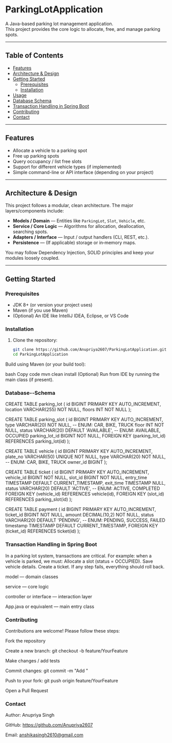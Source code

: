 # ParkingLotApplication 

A Java-based parking lot management application.  
This project provides the core logic to allocate, free, and manage parking spots.  

---

## Table of Contents

- [Features](#features)  
- [Architecture & Design](#architecture--design)  
- [Getting Started](#getting-started)  
  - [Prerequisites](#prerequisites)  
  - [Installation](#installation)  
- [Usage](#usage)  
- [Database Schema](#Database--Schema)
- [Transaction Handling in Spring Boot](#Transaction--Handling)
- [Contributing](#contributing)  
- [Contact](#contact)  

---

## Features

- Allocate a vehicle to a parking spot  
- Free up parking spots  
- Query occupancy / list free slots  
- Support for different vehicle types (if implemented)  
- Simple command-line or API interface (depending on your project)  

---

## Architecture & Design

This project follows a modular, clean architecture. The major layers/components include:

- **Models / Domain** — Entities like `ParkingLot`, `Slot`, `Vehicle`, etc.  
- **Service / Core Logic** — Algorithms for allocation, deallocation, searching spots.  
- **Adapters / Interface** — Input / output handlers (CLI, REST, etc.).  
- **Persistence** — (If applicable) storage or in‑memory maps.  

You may follow Dependency Injection, SOLID principles and keep your modules loosely coupled.

---

## Getting Started

### Prerequisites

- JDK 8+ (or version your project uses)  
- Maven (if you use Maven)  
- (Optional) An IDE like IntelliJ IDEA, Eclipse, or VS Code  

### Installation

1. Clone the repository:

   ```bash
   git clone https://github.com/Anupriya2607/ParkingLotApplication.git
   cd ParkingLotApplication
Build using Maven (or your build tool):

bash
Copy code
mvn clean install
(Optional) Run from IDE by running the main class (if present).

### Database--Schema
CREATE TABLE parking_lot (
    id BIGINT PRIMARY KEY AUTO_INCREMENT,
    location VARCHAR(255) NOT NULL,
    floors INT NOT NULL
);

CREATE TABLE parking_slot (
    id BIGINT PRIMARY KEY AUTO_INCREMENT,
    type VARCHAR(20) NOT NULL,  -- ENUM: CAR, BIKE, TRUCK
    floor INT NOT NULL,
    status VARCHAR(20) DEFAULT 'AVAILABLE', -- ENUM: AVAILABLE, OCCUPIED
    parking_lot_id BIGINT NOT NULL,
    FOREIGN KEY (parking_lot_id) REFERENCES parking_lot(id)
);

CREATE TABLE vehicle (
    id BIGINT PRIMARY KEY AUTO_INCREMENT,
    plate_no VARCHAR(50) UNIQUE NOT NULL,
    type VARCHAR(20) NOT NULL, -- ENUM: CAR, BIKE, TRUCK
    owner_id BIGINT
);

CREATE TABLE ticket (
    id BIGINT PRIMARY KEY AUTO_INCREMENT,
    vehicle_id BIGINT NOT NULL,
    slot_id BIGINT NOT NULL,
    entry_time TIMESTAMP DEFAULT CURRENT_TIMESTAMP,
    exit_time TIMESTAMP NULL,
    status VARCHAR(20) DEFAULT 'ACTIVE', -- ENUM: ACTIVE, COMPLETED
    FOREIGN KEY (vehicle_id) REFERENCES vehicle(id),
    FOREIGN KEY (slot_id) REFERENCES parking_slot(id)
);

CREATE TABLE payment (
    id BIGINT PRIMARY KEY AUTO_INCREMENT,
    ticket_id BIGINT NOT NULL,
    amount DECIMAL(10,2) NOT NULL,
    status VARCHAR(20) DEFAULT 'PENDING', -- ENUM: PENDING, SUCCESS, FAILED
    timestamp TIMESTAMP DEFAULT CURRENT_TIMESTAMP,
    FOREIGN KEY (ticket_id) REFERENCES ticket(id)
);




 ### Transaction Handling in Spring Boot

In a parking lot system, transactions are critical.
For example: when a vehicle is parked, we must:
Allocate a slot (status = OCCUPIED).
Save vehicle details.
Create a ticket.
If any step fails, everything should roll back.


model — domain classes

service — core logic

controller or interface — interaction layer

App.java or equivalent — main entry class


### Contributing
Contributions are welcome! Please follow these steps:

Fork the repository

Create a new branch: git checkout -b feature/YourFeature

Make changes / add tests

Commit changes: git commit -m "Add <feature>"

Push to your fork: git push origin feature/YourFeature

Open a Pull Request


### Contact
Author: Anupriya Singh

GitHub: https://github.com/Anupriya2607

Email: anshikasingh2610@gmail.com

